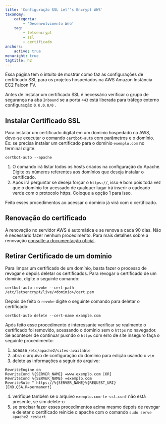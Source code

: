 ```yaml
---
title: 'Configuração SSL Let''s Encrypt AWS'
taxonomy:
    categoria:
        - 'Desenvolvimento Web'
    tag:
        - letsencrypt
        - ssl
        - certificado
anchors:
    active: true
menuright: true
tagtitle: h2
---
```


Essa página tem o intuito de mostrar como faz as configurações de certificado SSL para os projetos hospedados na AWS Amazon Instância EC2 Falcon FV.

Antes de instalar um certificado SSL é necessário verificar o grupo de segurança na aba `Inbound` se a porta `443` está liberada para tráfego externo configuração `0.0.0.0/0` .

## Instalar Certificado SSL

Para instalar um certificado digital em um domínio hospedado na AWS, deve-se executar o comando `certbot-auto` com parâmetros e o domínio. Ex: se precisa instalar um certificado para o domínio `exemplo.com` no terminal digite:

```shell
certbot-auto --apache
```
1. O comando irá listar todos os hosts criados na configuração do Apache. Digite os números referentes aos domínios que deseja instalar o certificado.
2. Após irá perguntar se deseja forçar o `https://`, isso é bom pois toda vez que o domínio for acessado de qualquer lugar irá inserir o cadeado verde com o protocolo https. Coloque a opção 1 para isso.

Feito esses procedimentos ao acessar o domínio já virá com o certificado.

## Renovação do certificado

A renovação no servidor AWS é automática e se renova a cada 90 dias. Não é necessário fazer nenhum procedimento. Para mais detalhes sobre a renovação [consulte a documentação oficial](https://certbot.eff.org/docs/using.html#re-creating-and-updating-existing-certificates).

## Retirar Certificado de um domínio

Para limpar um certificado de um domínio, basta fazer o processo de revogar e depois deletar os certificados. Para revogar o certificado de um domínio, digite o seguinte comando:

```shell
certbot-auto revoke --cert-path /etc/letsencrypt/live/<dominio>/cert.pem
```
Depois de feito o `revoke` digite o seguinte comando para deletar o certificado:

```shell
certbot-auto delete --cert-name example.com
```
Após feito esse procedimento é interessante verificar se realmente o certificado foi removido, acessando o domínio sem o `https` no navegador. Se acontecer de continuar puxndo o `https` com erro de site inseguro faça o seguinte procedimento:

1. acesse `/etc/apache2/sites-available`
2. abra o arquivo de configuração do domínio para edição usando o `vim`
3. delete as informações a seguir do arquivo:

```shell
RewriteEngine on
RewriteCond %{SERVER_NAME} =www.exemplo.com [OR]
RewriteCond %{SERVER_NAME} =exemplo.com
RewriteRule ^ https://%{SERVER_NAME}%{REQUEST_URI} [END,QSA,R=permanent]
```
4. verifique também se o arquivo `exemplo.com-le-ssl.conf` não está presente, se sim delete-o
5. se precisar fazer esses procedimentos acima mesmo depois de revogar e deletar o certificado reinicie o apache com o comando `sudo serve apache2 restart`




